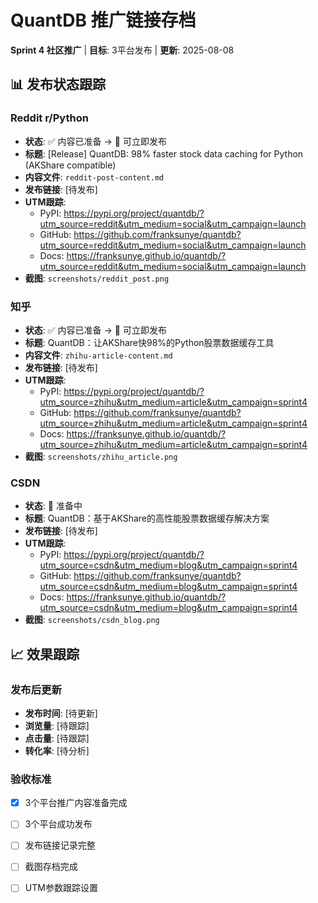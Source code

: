 # QuantDB 推广链接存档

**Sprint 4 社区推广** | **目标**: 3平台发布 | **更新**: 2025-08-08

## 📊 发布状态跟踪

### Reddit r/Python
- **状态**: ✅ 内容已准备 → 🚀 可立即发布
- **标题**: [Release] QuantDB: 98% faster stock data caching for Python (AKShare compatible)
- **内容文件**: `reddit-post-content.md`
- **发布链接**: [待发布]
- **UTM跟踪**:
  - PyPI: https://pypi.org/project/quantdb/?utm_source=reddit&utm_medium=social&utm_campaign=launch
  - GitHub: https://github.com/franksunye/quantdb?utm_source=reddit&utm_medium=social&utm_campaign=launch
  - Docs: https://franksunye.github.io/quantdb/?utm_source=reddit&utm_medium=social&utm_campaign=launch
- **截图**: `screenshots/reddit_post.png`

### 知乎
- **状态**: ✅ 内容已准备 → 🚀 可立即发布
- **标题**: QuantDB：让AKShare快98%的Python股票数据缓存工具
- **内容文件**: `zhihu-article-content.md`
- **发布链接**: [待发布]
- **UTM跟踪**:
  - PyPI: https://pypi.org/project/quantdb/?utm_source=zhihu&utm_medium=article&utm_campaign=sprint4
  - GitHub: https://github.com/franksunye/quantdb?utm_source=zhihu&utm_medium=article&utm_campaign=sprint4
  - Docs: https://franksunye.github.io/quantdb/?utm_source=zhihu&utm_medium=article&utm_campaign=sprint4
- **截图**: `screenshots/zhihu_article.png`

### CSDN
- **状态**: 🔄 准备中
- **标题**: QuantDB：基于AKShare的高性能股票数据缓存解决方案
- **发布链接**: [待发布]
- **UTM跟踪**:
  - PyPI: https://pypi.org/project/quantdb/?utm_source=csdn&utm_medium=blog&utm_campaign=sprint4
  - GitHub: https://github.com/franksunye/quantdb?utm_source=csdn&utm_medium=blog&utm_campaign=sprint4
  - Docs: https://franksunye.github.io/quantdb/?utm_source=csdn&utm_medium=blog&utm_campaign=sprint4
- **截图**: `screenshots/csdn_blog.png`

## 📈 效果跟踪

### 发布后更新
- **发布时间**: [待更新]
- **浏览量**: [待跟踪]
- **点击量**: [待跟踪]
- **转化率**: [待分析]

### 验收标准
- [x] 3个平台推广内容准备完成
- [ ] 3个平台成功发布
- [ ] 发布链接记录完整
- [ ] 截图存档完成
- [ ] UTM参数跟踪设置

